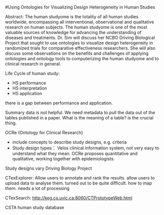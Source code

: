 #Using Ontologies for Visualizing Design Heterogeneity in Human Studies

Abstract: The human studyome is the totality of all human studies
worldwide, encompassing all interventional, observational and qualitative
research on human subjects. The human studyome is one of the most valuable
sources of knowledge for advancing the understanding of diseases and
treatments. Dr. Sim will discuss her NCBO Driving Biological Project that
sought to use ontologies to visualize design heterogeneity in randomized
trials for comparative effectiveness researchers. She will also discuss
some observations on the benefits and challenges of applying ontologies
and ontology tools to computerizing the human studyome and to clinical
research in general.

Life Cycle of human study:
  * HS performance
  * HS interpretation
  * HS application

there is a gap between performance and application.

Summary data is not helpful. We need metadata to pull the data out of the tables published in a paper. What is the meaning of a table? is the crucial thing.

OCRe (Ontology for Clinical Research)
  * include concepts to describe study designs, e.g. criteria
  * Study design types： Velos clinical information system, not very easy to understand what they mean. OCRe proposes quantitative and qualitative, working together with epidemiologists.

Study designs vary
Driving Biology Project

CTexExplorer:
Allow users to annotate and rank the results.
allow users to upload data to analyse them. turned out to be quite difficult. how to map them. needs a lot of processing

CTexSearch:
http://keg.cs.uvic.ca:8060/CTPrototypeWeb.html

CSTA human study database
